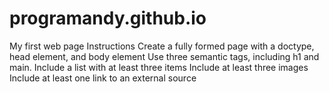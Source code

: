 # programandy.github.io
My first web page
Instructions
Create a fully formed page with a doctype, head element, and body element
Use three semantic tags, including h1 and main.
Include a list with at least three items
Include at least three images
Include at least one link to an external source

